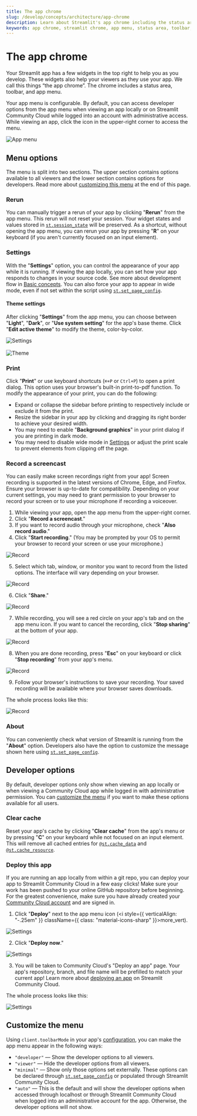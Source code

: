 ```yaml
---
title: The app chrome
slug: /develop/concepts/architecture/app-chrome
description: Learn about Streamlit's app chrome including the status area, toolbar, and configurable app menu with developer options and deployment features.
keywords: app chrome, streamlit chrome, app menu, status area, toolbar, developer options, app interface, streamlit ui, app navigation, deployment menu
---
```


# The app chrome

Your Streamlit app has a few widgets in the top right to help you as you develop. These widgets also help your viewers as they use your app. We call this things “the app chrome”. The chrome includes a status area, toolbar, and app menu.

Your app menu is configurable. By default, you can access developer options from the app menu when viewing an app locally or on Streamlit Community Cloud while logged into an account with administrative access. While viewing an app, click the icon in the upper-right corner to access the menu.

![App menu](/images/app-menu/app-menu-developer.png)

## Menu options

The menu is split into two sections. The upper section contains options available to all viewers and the lower section contains options for developers. Read more about [customizing this menu](#customize-the-menu) at the end of this page.

### Rerun

You can manually trigger a rerun of your app by clicking "**Rerun**" from the app menu. This rerun will not reset your session. Your widget states and values stored in [`st.session_state`](/develop/concepts/architecture/session-state) will be preserved. As a shortcut, without opening the app menu, you can rerun your app by pressing "**R**" on your keyboard (if you aren't currently focused on an input element).

### Settings

With the "**Settings**" option, you can control the appearance of your app while it is running. If viewing the app locally, you can set how your app responds to changes in your source code. See more about development flow in [Basic concepts](/get-started/fundamentals/main-concepts#development-flow). You can also force your app to appear in wide mode, even if not set within the script using [`st.set_page_config`](/develop/api-reference/configuration/st.set_page_config).

#### Theme settings

After clicking "**Settings**" from the app menu, you can choose between "**Light**", "**Dark**", or "**Use system setting**" for the app's base theme. Click "**Edit active theme**" to modify the theme, color-by-color.

<div style={{ maxWidth: '90%', margin: '0 2em 0 2em' }}>
    <Image src="/images/app-menu/app-menu-settings-modal.png" alt="Settings" clean />
</div>

<br />

<div style={{ maxWidth: '90%', margin: '0 2em 0 2em' }}>
    <Image src="/images/app-menu/app-menu-settings-theme.png" alt="Theme" clean />
</div>

### Print

Click "**Print**" or use keyboard shortcuts (`⌘+P` or `Ctrl+P`) to open a print dialog. This option uses your browser's built-in print-to-pdf function. To modify the appearance of your print, you can do the following:

- Expand or collapse the sidebar before printing to respectively include or exclude it from the print.
- Resize the sidebar in your app by clicking and dragging its right border to achieve your desired width.
- You may need to enable "**Background graphics**" in your print dialog if you are printing in dark mode.
- You may need to disable wide mode in [Settings](#settings) or adjust the print scale to prevent elements from clipping off the page.

### Record a screencast

You can easily make screen recordings right from your app! Screen recording is supported in the latest versions of Chrome, Edge, and Firefox. Ensure your browser is up-to-date for compatibility. Depending on your current settings, you may need to grant permission to your browser to record your screen or to use your microphone if recording a voiceover.

1. While viewing your app, open the app menu from the upper-right corner.
2. Click "**Record a screencast**."
3. If you want to record audio through your microphone, check "**Also record audio**."
4. Click "**Start recording**." (You may be prompted by your OS to permit your browser to record your screen or use your microphone.)

<div style={{ maxWidth: '90%', margin: '0 2em 0 2em' }}>
    <Image src="/images/app-menu/app-menu-record-2.png" alt="Record" />
</div>

5. Select which tab, window, or monitor you want to record from the listed options. The interface will vary depending on your browser.

<div style={{ maxWidth: '90%', margin: '0 2em 0 2em' }}>
    <Image src="/images/app-menu/app-menu-record-3.png" alt="Record" />
</div>

6. Click "**Share**."

<div style={{ maxWidth: '90%', margin: '0 2em 0 2em' }}>
    <Image src="/images/app-menu/app-menu-record-4.png" alt="Record" />
</div>

7. While recording, you will see a red circle on your app's tab and on the app menu icon. If you want to cancel the recording, click "**Stop sharing**" at the bottom of your app.

<div style={{ maxWidth: '90%', margin: '0 2em 0 2em' }}>
    <Image src="/images/app-menu/app-menu-record-5.png" alt="Record" />
</div>

8. When you are done recording, press "**Esc**" on your keyboard or click "**Stop recording**" from your app's menu.

<div style={{ maxWidth: '90%', margin: '0 2em 0 2em' }}>
    <Image src="/images/app-menu/app-menu-record-6.png" alt="Record" />
</div>

9. Follow your browser's instructions to save your recording. Your saved recording will be available where your browser saves downloads.

The whole process looks like this:

<div style={{ maxWidth: '90%', margin: '0 2em 0 2em' }}>
    <Image src="/images/app-menu/app-menu-record.gif" alt="Record" />
</div>

### About

You can conveniently check what version of Streamlit is running from the "**About**" option. Developers also have the option to customize the message shown here using [`st.set_page_config`](/develop/api-reference/configuration/st.set_page_config).

## Developer options

By default, developer options only show when viewing an app locally or when viewing a Community Cloud app while logged in with administrative permission. You can [customize the menu](#customize-the-menu) if you want to make these options available for all users.

### Clear cache

Reset your app's cache by clicking "**Clear cache**" from the app's menu or by pressing "**C**" on your keyboard while not focused on an input element. This will remove all cached entries for [`@st.cache_data`](/develop/api-reference/caching-and-state/st.cache_data) and [`@st.cache_resource`](/develop/api-reference/caching-and-state/st.cache_resource).

### Deploy this app

If you are running an app locally from within a git repo, you can deploy your app to Streamlit Community Cloud in a few easy clicks! Make sure your work has been pushed to your online GitHub repository before beginning. For the greatest convenience, make sure you have already created your [Community Cloud account](/deploy/streamlit-community-cloud/get-started/create-your-account) and are signed in.

1. Click "**Deploy**" next to the app menu icon (<i style={{ verticalAlign: "-.25em" }} className={{ class: "material-icons-sharp" }}>more_vert</i>).

<div style={{ maxWidth: '90%', margin: '0 2em 0 2em' }}>
    <Image src="/images/app-menu/app-menu-deploy.png" alt="Settings" />
</div>

2. Click "**Deploy now**."

<div style={{ maxWidth: '90%', margin: '0 2em 0 2em' }}>
    <Image src="/images/app-menu/app-menu-deploy-1.png" alt="Settings" />
</div>

3. You will be taken to Community Cloud's "Deploy an app" page. Your app's repository, branch, and file name will be prefilled to match your current app! Learn more about [deploying an app](/deploy/streamlit-community-cloud/deploy-your-app) on Streamlit Community Cloud.

The whole process looks like this:

<div style={{ maxWidth: '90%', margin: '0 2em 0 2em' }}>
    <Image src="/images/app-menu/deploy-from-local.gif" alt="Settings" />
</div>

## Customize the menu

Using `client.toolbarMode` in your app's [configuration](/develop/concepts/configuration), you can make the app menu appear in the following ways:

- `"developer"` &mdash; Show the developer options to all viewers.
- `"viewer"` &mdash; Hide the developer options from all viewers.
- `"minimal"` &mdash; Show only those options set externally. These options can be declared through [`st.set_page_config`](/develop/api-reference/configuration/st.set_page_config) or populated through Streamlit Community Cloud.
- `"auto"` &mdash; This is the default and will show the developer options when accessed through localhost or through Streamlit Community Cloud when logged into an administrative account for the app. Otherwise, the developer options will not show.

